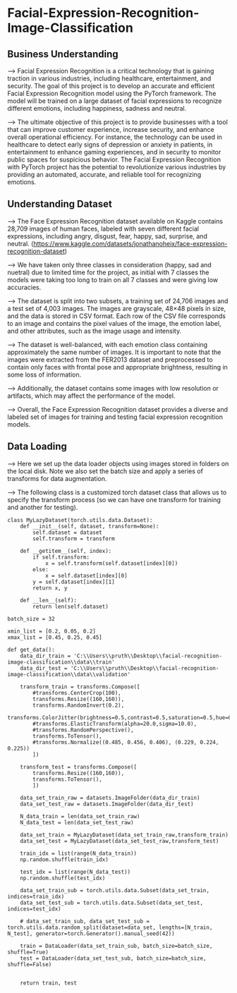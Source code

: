 # Facial-Expression-Recognition-Image-Classification

## Business Understanding

--> Facial Expression Recognition is a critical technology that is gaining traction in various industries, including healthcare, entertainment, and security. The goal of this project is to develop an accurate and efficient Facial Expression Recognition model using the PyTorch framework. The model will be trained on a large dataset of facial expressions to recognize different emotions, including happiness, sadness and neutral.

--> The ultimate objective of this project is to provide businesses with a tool that can improve customer experience, increase security, and enhance overall operational efficiency. For instance, the technology can be used in healthcare to detect early signs of depression or anxiety in patients, in entertainment to enhance gaming experiences, and in security to monitor public spaces for suspicious behavior. The Facial Expression Recognition with PyTorch project has the potential to revolutionize various industries by providing an automated, accurate, and reliable tool for recognizing emotions.

## Understanding Dataset

--> The Face Expression Recognition dataset available on Kaggle contains 28,709 images of human faces, labeled with seven different facial expressions, including angry, disgust, fear, happy, sad, surprise, and neutral.  (https://www.kaggle.com/datasets/jonathanoheix/face-expression-recognition-dataset)

--> We have taken only three classes in consideration (happy, sad and nuetral) due to limited time for the project, as initial with 7 classes the models were taking too long to train on all 7 classes and were giving low accuracies.

--> The dataset is split into two subsets, a training set of 24,706 images and a test set of 4,003 images. The images are grayscale, 48×48 pixels in size, and the data is stored in CSV format. Each row of the CSV file corresponds to an image and contains the pixel values of the image, the emotion label, and other attributes, such as the image usage and intensity.

--> The dataset is well-balanced, with each emotion class containing approximately the same number of images. It is important to note that the images were extracted from the FER2013 dataset and preprocessed to contain only faces with frontal pose and appropriate brightness, resulting in some loss of information.

--> Additionally, the dataset contains some images with low resolution or artifacts, which may affect the performance of the model.

--> Overall, the Face Expression Recognition dataset provides a diverse and labeled set of images for training and testing facial expression recognition models.

## Data Loading

--> Here we set up the data loader objects using images stored in folders on the local disk. Note we also set the batch size and apply a series of transforms for data augmentation.

--> The following class is a customized torch dataset class that allows us to specify the transform process (so we can have one transform for training and another for testing).

```
class MyLazyDataset(torch.utils.data.Dataset):
    def __init__(self, dataset, transform=None):
        self.dataset = dataset
        self.transform = transform

    def __getitem__(self, index):
        if self.transform:
            x = self.transform(self.dataset[index][0])
        else:
            x = self.dataset[index][0]
        y = self.dataset[index][1]
        return x, y
    
    def __len__(self):
        return len(self.dataset)
```

```
batch_size = 32

xmin_list = [0.2, 0.05, 0.2]
xmax_list = [0.45, 0.25, 0.45]

def get_data():
    data_dir_train = 'C:\\Users\\pruth\\Desktop\\facial-recognition-image-classification\\data\\train'
    data_dir_test = 'C:\\Users\\pruth\\Desktop\\facial-recognition-image-classification\\data\\validation'
   
    transform_train = transforms.Compose([
        #transforms.CenterCrop(100),
        transforms.Resize((160,160)),
        transforms.RandomInvert(0.2),
        transforms.ColorJitter(brightness=0.5,contrast=0.5,saturation=0.5,hue=0.5),
        #transforms.ElasticTransform(alpha=20.0,sigma=10.0),
        #transforms.RandomPerspective(),
        transforms.ToTensor(),
        #transforms.Normalize((0.485, 0.456, 0.406), (0.229, 0.224, 0.225))
        ])

    transform_test = transforms.Compose([
        transforms.Resize((160,160)),
        transforms.ToTensor(),
        ])

    data_set_train_raw = datasets.ImageFolder(data_dir_train)
    data_set_test_raw = datasets.ImageFolder(data_dir_test)

    N_data_train = len(data_set_train_raw)
    N_data_test = len(data_set_test_raw)
    
    data_set_train = MyLazyDataset(data_set_train_raw,transform_train)
    data_set_test = MyLazyDataset(data_set_test_raw,transform_test)

    train_idx = list(range(N_data_train))
    np.random.shuffle(train_idx)
    
    test_idx = list(range(N_data_test))
    np.random.shuffle(test_idx)

    data_set_train_sub = torch.utils.data.Subset(data_set_train, indices=train_idx)
    data_set_test_sub = torch.utils.data.Subset(data_set_test, indices=test_idx)
    
    # data_set_train_sub, data_set_test_sub = torch.utils.data.random_split(dataset=data_set, lengths=[N_train, N_test], generator=torch.Generator().manual_seed(42))

    train = DataLoader(data_set_train_sub, batch_size=batch_size, shuffle=True)
    test = DataLoader(data_set_test_sub, batch_size=batch_size, shuffle=False)
 
    
    return train, test
    
```

